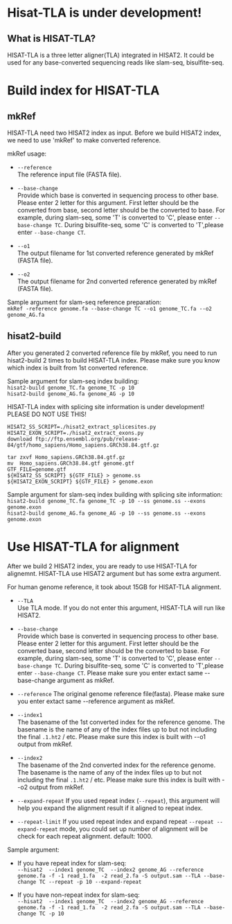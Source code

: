 Hisat-TLA is under development!
============

What is HISAT-TLA?
-----------------

HISAT-TLA is a three letter aligner(TLA) integrated in HISAT2. It could be used for any base-converted sequencing reads like
slam-seq, bisulfite-seq.



Build index for HISAT-TLA
============

mkRef
-------------
HISAT-TLA need two HISAT2 index as input. Before we build HISAT2 index, we need to use 'mkRef' to make converted reference.

mkRef usage:
* `--reference`  
    The reference input file (FASTA file). 
    
* `--base-change`  
    Provide which base is converted in sequencing process to other base. Please enter
    2 letter for this argument. First letter should be the converted from base, second letter should be
    the converted to base. For example, during slam-seq, some 'T' is converted to 'C',
    please enter `--base-change TC`. During bisulfite-seq, some 'C' is converted to 'T',please enter `--base-change CT`.
  
* `--o1`  
    The output filename for 1st converted reference generated by mkRef (FASTA file).
     
* `--o2`  
    The output filename for 2nd converted reference generated by mkRef (FASTA file).

Sample argument for slam-seq reference preparation:  
`mkRef -reference genome.fa --base-change TC --o1 genome_TC.fa --o2 genome_AG.fa`

hisat2-build
-----------
After you generated 2 converted reference file by mkRef, you need to run hisat2-build 2 times to build HISAT-TLA index.
Please make sure you know which index is built from 1st converted reference.

Sample argument for slam-seq index building:  
`hisat2-build genome_TC.fa genome_TC -p 10`   
`hisat2-build genome_AG.fa genome_AG -p 10` 

HISAT-TLA index with splicing site information is under development!  
PLEASE DO NOT USE THIS!

    HISAT2_SS_SCRIPT=./hisat2_extract_splicesites.py
    HISAT2_EXON_SCRIPT=./hisat2_extract_exons.py
    download ftp://ftp.ensembl.org/pub/release-84/gtf/homo_sapiens/Homo_sapiens.GRCh38.84.gtf.gz
    
    tar zxvf Homo_sapiens.GRCh38.84.gtf.gz
    mv  Homo_sapiens.GRCh38.84.gtf genome.gtf
    GTF_FILE=genome.gtf
    ${HISAT2_SS_SCRIPT} ${GTF_FILE} > genome.ss
    ${HISAT2_EXON_SCRIPT} ${GTF_FILE} > genome.exon

Sample argument for slam-seq index building with splicing site information:  
`hisat2-build genome_TC.fa genome_TC -p 10 --ss genome.ss --exons genome.exon`   
`hisat2-build genome_AG.fa genome_AG -p 10 --ss genome.ss --exons genome.exon` 


Use HISAT-TLA for alignment
============
After we build 2 HISAT2 index, you are ready to use HISAT-TLA for alignemnt.
HISAT-TLA use HISAT2 argument but has some extra argument.

For human genome reference, it took about 15GB for HISAT-TLA alignment.

* `--TLA`  
    Use TLA mode. If you do not enter this argument, HISAT-TLA will run like HISAT2.

* `--base-change`  
    Provide which base is converted in sequencing process to other base. Please enter
    2 letter for this argument. First letter should be the converted base, second letter should be
    the converted to base. For example, during slam-seq, some 'T' is converted to 'C',
    please enter `--base-change TC`. During bisulfite-seq, some 'C' is converted to 'T',please enter `--base-change CT`.
    Please make sure you enter extact same --base-change argument as mkRef.
    
* `--reference`
      The original genome reference file(fasta).
      Please make sure you enter extact same --reference argument as mkRef.
      
* `--index1`  
    The basename of the 1st converted index for the reference genome.  The basename is the name of
      any of the index files up to but not including the final `.1.ht2` / etc. Please make sure this index is built with
      --o1 output from mkRef.
      
* `--index2`  
    The basename of the 2nd converted index for the reference genome.  The basename is the name of
    any of the index files up to but not including the final `.1.ht2` / etc. Please make sure this index is built with
    --o2 output from mkRef.
    
* `--expand-repeat` 
    If you used repeat index (`--repeat`), this argument will help you expand the alignment result if it aligned to repeat index.    
          
* `--repeat-limit` 
    If you used repeat index and expand repeat `--repeat --expand-repeat` mode, you could set up number of alignment will be check
    for each repeat alignment. default: 1000.

Sample argument:  
* If you have repeat index for slam-seq:  
`--hisat2  --index1 genome_TC  --index2 genome_AG --reference genome.fa -f -1 read_1.fa  -2 read_2.fa -S output.sam --TLA --base-change TC --repeat -p 10 --expand-repeat`

* If you have non-repeat index for slam-seq:  
`--hisat2  --index1 genome_TC  --index2 genome_AG --reference genome.fa -f -1 read_1.fa  -2 read_2.fa -S output.sam --TLA --base-change TC -p 10`


